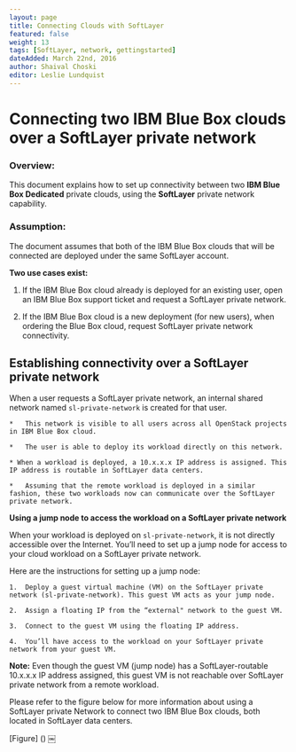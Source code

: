 ```yaml
---
layout: page
title: Connecting Clouds with SoftLayer
featured: false
weight: 13
tags: [SoftLayer, network, gettingstarted]
dateAdded: March 22nd, 2016
author: Shaival Choski
editor: Leslie Lundquist
---
```


# Connecting two IBM Blue Box clouds over a SoftLayer private network 

### Overview: 

This document explains how to set up connectivity between two **IBM Blue Box Dedicated** private clouds, using the **SoftLayer** private network capability. 

### Assumption: 

The document assumes that both of the IBM Blue Box clouds that will be connected are deployed under the same SoftLayer account.

**Two use cases exist:** 

1. If the IBM Blue Box cloud already is deployed for an existing user, open an IBM Blue Box support ticket and request a SoftLayer private network.

2. If the IBM Blue Box cloud is a new deployment (for new users), when ordering the  Blue Box cloud, request SoftLayer private network connectivity.

## Establishing connectivity over a SoftLayer private network

When a user requests a SoftLayer private network, an internal shared network named `sl-private-network` is created for that user.

	*	This network is visible to all users across all OpenStack projects in IBM Blue Box cloud.
	
	*	The user is able to deploy its workload directly on this network.
	
	* When a workload is deployed, a 10.x.x.x IP address is assigned. This IP address is routable in SoftLayer data centers. 
	
	*	Assuming that the remote workload is deployed in a similar fashion, these two workloads now can communicate over the SoftLayer private network. 
	
**Using a jump node to access the workload on a SoftLayer private network**

When your workload is deployed on `sl-private-network`, it is not directly accessible over the Internet. You’ll need to set up a jump node for access to your cloud workload on a SoftLayer private network.

Here are the instructions for setting up a jump node: 

	1.	Deploy a guest virtual machine (VM) on the SoftLayer private network (sl-private-network). This guest VM acts as your jump node.
	
	2.	Assign a floating IP from the “external" network to the guest VM.
	
	3.	Connect to the guest VM using the floating IP address.
	
	4.	You’ll have access to the workload on your SoftLayer private network from your guest VM.
	
**Note:** Even though the guest VM (jump node) has a SoftLayer-routable 10.x.x.x IP address assigned, this guest VM is not reachable over SoftLayer private network from a remote workload.

Please refer to the figure below for more information about using a SoftLayer private Network to connect two IBM Blue Box clouds, both located in SoftLayer data centers.

[Figure] ()
￼ 
